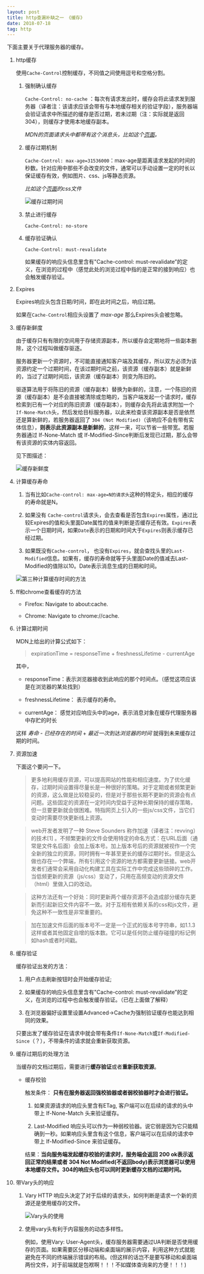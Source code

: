 ```yaml
---
layout: post
title: http查漏补缺之一 《缓存》
date: 2018-07-18
tag: http
---
```


下面主要关于代理服务器的缓存。


1. http缓存

    使用`Cache-Control`控制缓存，不同值之间使用逗号和空格分割。

    1. 强制确认缓存

        `Cache-Control: no-cache` ：每次有请求发出时，缓存会将此请求发到服务器（译者注：该请求应该会带有与本地缓存相关的验证字段），服务器端会验证请求中所描述的缓存是否过期，若未过期（注：实际就是返回304），则缓存才使用本地缓存副本。

        *MDN的页面请求头中都带有这个消息头，比如这个[页面](https://developer.mozilla.org/zh-CN/docs/Web/HTTP/Caching_FAQ)。*

    2. 缓存过期机制

        `Cache-Control: max-age=31536000`：max-age是距离请求发起的时间的秒数。针对应用中那些不会改变的文件，通常可以手动设置一定的时长以保证缓存有效，例如图片、css、js等静态资源。

        *比如这个[页面](https://developer.mozilla.org/zh-CN/docs/Web/HTTP/Caching_FAQ)的css文件*

        ![缓存过期时间](/images/http/1.png)
    
    3. 禁止进行缓存

        `Cache-Control: no-store`

    4. 缓存验证确认

        `Cache-Control: must-revalidate`

        如果缓存的响应头信息里含有"Cache-control: must-revalidate”的定义，在浏览的过程中（感觉此处的浏览过程中指的是正常的接到响应）也会触发缓存验证。

2. Expires

    Expires响应头包含日期/时间，即在此时间之后，响应过期。

    如果在`Cache-Control`相应头设置了 *max-age* 那么Expires头会被忽略。

3. 缓存新鲜度

    由于缓存只有有限的空间用于存储资源副本，所以缓存会定期地将一些副本删除，这个过程叫做缓存驱逐。

    服务器更新一个资源时，不可能直接通知客户端及其缓存，所以双方必须为该资源约定一个过期时间，在该过期时间之前，该资源（缓存副本）就是新鲜的，当过了过期时间后，该资源（缓存副本）则变为陈旧的。

    驱逐算法用于将陈旧的资源（缓存副本）替换为新鲜的，注意，一个陈旧的资源（缓存副本）是不会直接被清除或忽略的，当客户端发起一个请求时，缓存检索到已有一个对应的陈旧资源（缓存副本），则缓存会先将此请求附加一个`If-None-Match`头，然后发给目标服务器，以此来检查该资源副本是否是依然还是算新鲜的，若服务器返回了 `304 (Not Modified)`（该响应不会有带有实体信息），**则表示此资源副本是新鲜的**，这样一来，可以节省一些带宽。若服务器通过 If-None-Match 或 If-Modified-Since判断后发现已过期，那么会带有该资源的实体内容返回。

    见下图描述：

    ![缓存新鲜度](/images/http/HTTPStaleness.png)

4. 计算缓存寿命

    1. 当有比如`Cache-control: max-age=N的请求头`这种的特定头，相应的缓存的寿命就是N。

    2. 如果没有 `Cache-control`请求头，会去查看是否包含`Expires`属性，通过比较Expires的值和头里面Date属性的值来判断是否缓存还有效。`Expires`表示一个日期时间，如果`Date`表示的日期和时间大于`Expires`则表示缓存已经过期。

    3. 如果既没有`Cache-control`， 也没有`Expires`，就会查找头里的`Last-Modified`信息。如果有，缓存的寿命就等于头里面Date的值减去Last-Modified的值除以10。Date表示消息生成的日期和时间。

    ![第三种计算缓存时间的方法](/images/http/2.png)

5. ff和chrome查看缓存的方法

    - Firefox: Navigate to about:cache.

    - Chrome: Navigate to chrome://cache.

6. 计算过期时间

    MDN上给出的计算公式如下：

    > expirationTime = responseTime + freshnessLifetime - currentAge

    其中，

    - responseTime：表示浏览器接收到此响应的那个时间点。（感觉这项应该是在浏览器的某处找到）

    - freshnessLifetime： 表示缓存的寿命。

    - currentAge： 感觉对应响应头中的age，表示消息对象在缓存代理服务器中存贮的时长

    这样 *寿命* - *已经存在的时间* + *最近一次到达浏览器的时间* 就得到未来缓存过期的时间。

7. 资源加速

    下面这个要问一下。

    > 更多地利用缓存资源，可以提高网站的性能和相应速度。为了优化缓存，过期时间设置得尽量长是一种很好的策略。对于定期或者频繁更新的资源，这么做是比较稳妥的，但是对于那些长期不更新的资源会有点问题。这些固定的资源在一定时间内受益于这种长期保持的缓存策略，但一旦要更新就会很困难。特指网页上引入的一些js/css文件，当它们变动时需要尽快更新线上资源。

    >web开发者发明了一种 Steve Sounders 称作加速（译者注：revving）的技术[1] 。不频繁更新的文件会使用特定的命名方式：在URL后面（通常是文件名后面）会加上版本号。加上版本号后的资源就被视作一个完全新的独立的资源，同时拥有一年甚至更长的缓存过期时长。但是这么做也存在一个弊端，所有引用这个资源的地方都需要更新链接。web开发者们通常会采用自动化构建工具在实际工作中完成这些琐碎的工作。当低频更新的资源（js/css）变动了，只用在高频变动的资源文件（html）里做入口的改动。

    >这种方法还有一个好处：同时更新两个缓存资源不会造成部分缓存先更新而引起新旧文件内容不一致。对于互相有依赖关系的css和js文件，避免这种不一致性是非常重要的。

    >加在加速文件后面的版本号不一定是一个正式的版本号字符串，如1.1.3这样或者其他固定自增的版本数。它可以是任何防止缓存碰撞的标记例如hash或者时间戳。



8. 缓存验证

    缓存验证出发的方法：

    1. 用户点击刷新按钮时会开始缓存验证;

    2. 如果缓存的响应头信息里含有"Cache-control: must-revalidate”的定义，在浏览的过程中也会触发缓存验证。（已在上面做了解释）

    3. 在浏览器偏好设置里设置Advanced->Cache为强制验证缓存也能达到相同的效果。

    只要出发了缓存验证在请求中就会带有条件`If-None-Match`或`If-Modified-Since`（？），不带条件的请求就会重新获取资源。

9. 缓存过期后的处理方法

    当缓存的文档过期后，需要进行**缓存验证**或者**重新获取资源**。

    - 缓存校验

        触发条件： **只有在服务器返回强校验器或者弱校验器时才会进行验证。**

      1. 如果资源请求的响应头里含有ETag, 客户端可以在后续的请求的头中带上 If-None-Match 头来验证缓存。

      2. Last-Modified 响应头可以作为一种弱校验器。说它弱是因为它只能精确到一秒。如果响应头里含有这个信息，客户端可以在后续的请求中带上 If-Modified-Since 来验证缓存。

        结果：**当向服务端发起缓存校验的请求时，服务端会返回 200 ok表示返回正常的结果或者 304 Not Modified(不返回body)表示浏览器可以使用本地缓存文件。304的响应头也可以同时更新缓存文档的过期时间。**

10. 带Vary头的响应

    1. Vary HTTP 响应头决定了对于后续的请求头，如何判断是请求一个新的资源还是使用缓存的文件。

        ![Vary头的使用](/images/http/HTTPVary.png)

    2. 使用vary头有利于内容服务的动态多样性。

        例如，使用Vary: User-Agent头，缓存服务器需要通过UA判断是否使用缓存的页面。如果需要区分移动端和桌面端的展示内容，利用这种方式就能避免在不同的终端展示错误的布局。(但这样的话岂不是要写移动和桌面端两份文件，对于前端就是包袱啊！！！不如媒体查询来的方便！！！)

